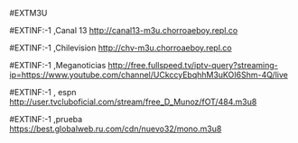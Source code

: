 #EXTM3U

#EXTINF:-1 ,Canal 13
http://canal13-m3u.chorroaeboy.repl.co

#EXTINF:-1 ,Chilevision 
http://chv-m3u.chorroaeboy.repl.co

#EXTINF:-1 ,Meganoticias
http://free.fullspeed.tv/iptv-query?streaming-ip=https://www.youtube.com/channel/UCkccyEbqhhM3uKOI6Shm-4Q/live

#EXTINF:-1 , espn
http://user.tvcluboficial.com/stream/free_D_Munoz/fOT/484.m3u8

#EXTINF:-1 ,prueba
https://best.globalweb.ru.com/cdn/nuevo32/mono.m3u8

